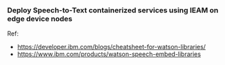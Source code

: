 ### Deploy Speech-to-Text containerized services using IEAM on edge device nodes

Ref:

- https://developer.ibm.com/blogs/cheatsheet-for-watson-libraries/
- https://www.ibm.com/products/watson-speech-embed-libraries
